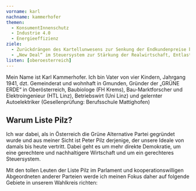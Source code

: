 ```yaml
---
vorname: karl
nachname: kammerhofer
themen:
  - KonsumentInnenschutz
  - Industrie 4.0
  - Energieeffizienz
ziele:
  - Zurückdrängen des Kartellunwesens zur Senkung der Endkundenpreise bei gleichzeitiger Steigerung der Qualität.
  - „New Deal“ im Steuersystem zur Stärkung der Realwirtschaft, Entlastung des Faktors Arbeit und Sicherstellung eines gerechten Beitrags aus Millionenerbschaften und –vermögen.
listen: [oberoesterreich]
---
```


Mein Name ist Karl Kammerhofer. Ich bin Vater von vier Kindern, Jahrgang 1941, dzt. Gemeinderat und wohnhaft in Gmunden, Gründer der „GRÜNE ERDE“ in Oberösterreich, Baubiologe (FH Krems), Bau-Marktforscher und Elektroingenieur (HTL Linz), Betriebswirt (Uni Linz) und gelernter Autoelektriker (Gesellenprüfung: Berufsschule Mattighofen)

## Warum Liste Pilz?

Ich war dabei, als in Österreich die Grüne Alternative Partei gegründet wurde und aus meiner Sicht ist Peter Pilz derjenige, der unsere Ideale von damals bis heute vertritt. Dabei geht es um mehr direkte Demokratie, um eine gerechtere und nachhaltigere Wirtschaft und um ein gerechteres Steuersystem.

Mit den tollen Leuten der Liste Pilz im Parlament und kooperationswilligen Abgeordneten anderer Parteien werde ich meinen Fokus daher auf folgende Gebiete in unserem Wahlkreis richten: